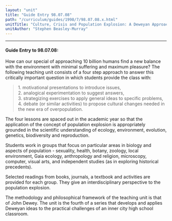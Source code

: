 ```yaml
---
layout: "unit"
title: "Guide Entry 98.07.08"
path: "/curriculum/guides/1998/7/98.07.08.x.html"
unitTitle: "Culture, Crisis and Population Explosion: A Deweyan Approach in the Classroom"
unitAuthor: "Stephen Beasley-Murray"
---
```

<body>
<hr/>
 <h4>
  Guide Entry to 98.07.08:
 </h4>
 How can our special of approaching 10 billion humans find a new balance with the environment with minimal suffering and maximum pleasure?  The following teaching unit consists of a four step approach to answer this critically important question in which students provide the class with:
<blockquote>
  <dl>
   <dt>
    1.  motivational presentations to introduce issues,
    <dt>
     2.  analogical experimentation to suggest answers,
     <dt>
      3.  strategizing exercises to apply general ideas to specific problems,
      <dt>
       4.  debate (or similar activities) to propose cultural changes needed in the new era of overpopulation.
      </dt>
     </dt>
    </dt>
   </dt>
  </dl>
 </blockquote>
 The four lessons are spaced out in the academic year so that the application of the concept of population explosion is appropriately grounded in the scientific understanding of ecology, environment, evolution, genetics, biodiversity and reproduction.
 <p>
  Students work in groups that focus on particular areas in biology and aspects of population - sexuality, health, botany, zoology, local environment, Gaia ecology, anthropology and religion, microscopy, computer, visual arts, and independent studies (as in exploring historical precedents).
 </p>
 <p>
  Selected readings from books, journals, a textbook and activities are provided for each group.  They give an interdisciplinary perspective to the population explosion.
 </p>
 <p>
  The methodology and philosophical framework of the teaching unit is that of John Dewey.  The unit is the fourth of a series that develops and applies Deweyan ideas to the practical challenges of an inner city high school classroom.
 </p>

</body>